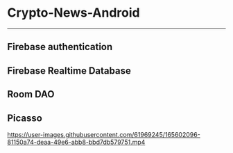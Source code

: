 # Crypto-News-Android
------------------
Firebase authentication
------------------
Firebase Realtime Database
------------------
Room DAO
------------------
Picasso
------------------





https://user-images.githubusercontent.com/61969245/165602096-81150a74-deaa-49e6-abb8-bbd7db579751.mp4

